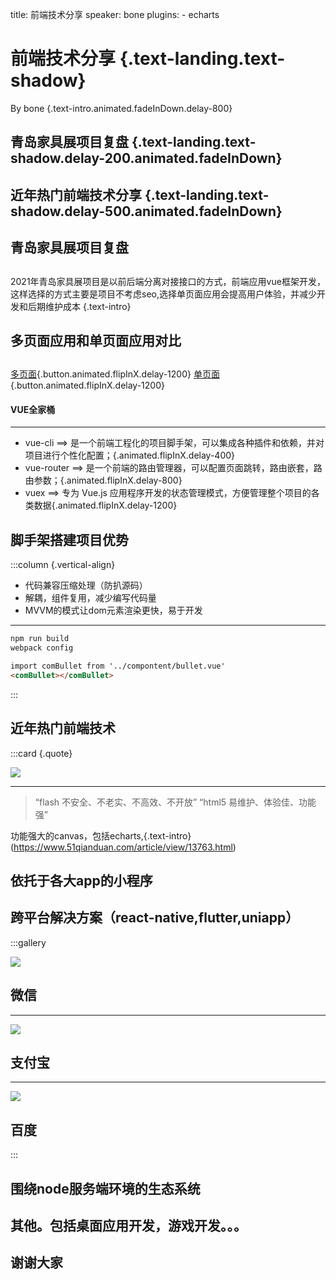 title: 前端技术分享
speaker: bone
plugins:
    - echarts

<slide class="bg-black-blue aligncenter" image="https://source.unsplash.com/C1HhAQrbykQ/">

# 前端技术分享 {.text-landing.text-shadow}
By bone {.text-intro.animated.fadeInDown.delay-800}

<slide class="aligncenter fadeInUp animated">

## 青岛家具展项目复盘    {.text-landing.text-shadow.delay-200.animated.fadeInDown}
## 近年热门前端技术分享  {.text-landing.text-shadow.delay-500.animated.fadeInDown}

<slide class="bg-black" :class="size-40 aligncenter" image="https://cn.bing.com/az/hprichbg/rb/WinterLynx_ZH-CN7158207296_1920x1080.jpg .dark">

## 青岛家具展项目复盘
##
2021年青岛家具展项目是以前后端分离对接接口的方式，前端应用vue框架开发，这样选择的方式主要是项目不考虑seo,选择单页面应用会提高用户体验，并减少开发和后期维护成本 {.text-intro}

<slide class="aligncenter">

## 多页面应用和单页面应用对比
##
[多页面](https://shop2.sdjys.org){.button.animated.flipInX.delay-1200}
[单页面](https://shop5.sdjys.org){.button.animated.flipInX.delay-1200}


<slide class="aligncenter">

#### VUE全家桶
---

* vue-cli  ==>  是一个前端工程化的项目脚手架，可以集成各种插件和依赖，并对项目进行个性化配置；{.animated.flipInX.delay-400}
* vue-router  ==>  是一个前端的路由管理器，可以配置页面跳转，路由嵌套，路由参数；{.animated.flipInX.delay-800}
* vuex  ==>  专为 Vue.js 应用程序开发的状态管理模式，方便管理整个项目的各类数据{.animated.flipInX.delay-1200}

<slide>

## 脚手架搭建项目优势
:::column {.vertical-align}

* 代码兼容压缩处理（防扒源码）
* 解耦，组件复用，减少编写代码量
* MVVM的模式让dom元素渲染更快，易于开发

---
```html {..fadeInUp..slow}
npm run build
webpack config
```
```html {..fadeInUp..slow}
import comBullet from '../compontent/bullet.vue'
<comBullet></comBullet>
```
:::

<slide class="aligncenter">

## 近年热门前端技术

<slide>
:::card {.quote}

![](https://bone-soup.github.io/img/h5andflash.jpg)

---
> “flash 不安全、不老实、不高效、不开放”
> “html5 易维护、体验佳、功能强”

<slide class="aligncenter">

功能强大的canvas，包括echarts,{.text-intro}
(https://www.51qianduan.com/article/view/13763.html)

<slide class="aligncenter">

## 依托于各大app的小程序

<slide>



<slide class="aligncenter">

## 跨平台解决方案（react-native,flutter,uniapp）

:::gallery

![](https://bone-soup.github.io/img/wx.jpg)

## 微信

---

![](https://bone-soup.github.io/img/zfb.jpg)

## 支付宝

---

![](https://bone-soup.github.io/img/bd.jpg)

## 百度

:::

<slide class="aligncenter">

## 围绕node服务端环境的生态系统

<slide class="aligncenter">

## 其他。包括桌面应用开发，游戏开发。。。


<slide class="bg-black aligncenter" image="https://source.unsplash.com/n9WPPWiPPJw/ .anim">

## 谢谢大家